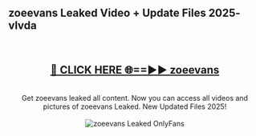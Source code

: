 <h2>zoeevans Leaked Video + Update Files 2025- vlvda</h2>
<br>
<div align="center">
<h2><a href="https://libra.edu.pl?zoeevans" rel="nofollow">🔴 CLICK HERE 🌐==►► zoeevans</a></h2>
<br>
Get zoeevans leaked all content. Now you can access all videos and pictures of zoeevans Leaked. New Updated Files 2025!
<br>
<br>
<a href="https://libra.edu.pl?zoeevans" rel="nofollow" data-target="animated-image.originalLink"><img src="https://i.ibb.co.com/WyWwxjT/player-gif2.gif" alt="zoeevans Leaked OnlyFans" style="max-width: 100%; display: inline-block;" data-target="animated-image.originalImage"></a>
</div>
<br>